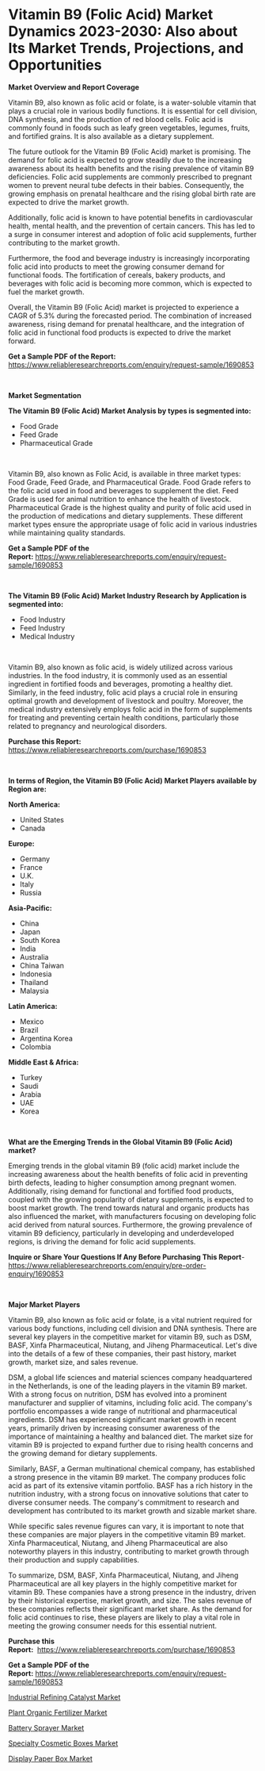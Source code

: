 <p><h1>Vitamin B9 (Folic Acid) Market Dynamics 2023-2030: Also about Its Market Trends, Projections, and Opportunities</h1></p><p><strong>Market Overview and Report Coverage</strong></p>
<p><p>Vitamin B9, also known as folic acid or folate, is a water-soluble vitamin that plays a crucial role in various bodily functions. It is essential for cell division, DNA synthesis, and the production of red blood cells. Folic acid is commonly found in foods such as leafy green vegetables, legumes, fruits, and fortified grains. It is also available as a dietary supplement.</p><p>The future outlook for the Vitamin B9 (Folic Acid) market is promising. The demand for folic acid is expected to grow steadily due to the increasing awareness about its health benefits and the rising prevalence of vitamin B9 deficiencies. Folic acid supplements are commonly prescribed to pregnant women to prevent neural tube defects in their babies. Consequently, the growing emphasis on prenatal healthcare and the rising global birth rate are expected to drive the market growth.</p><p>Additionally, folic acid is known to have potential benefits in cardiovascular health, mental health, and the prevention of certain cancers. This has led to a surge in consumer interest and adoption of folic acid supplements, further contributing to the market growth.</p><p>Furthermore, the food and beverage industry is increasingly incorporating folic acid into products to meet the growing consumer demand for functional foods. The fortification of cereals, bakery products, and beverages with folic acid is becoming more common, which is expected to fuel the market growth.</p><p>Overall, the Vitamin B9 (Folic Acid) market is projected to experience a CAGR of 5.3% during the forecasted period. The combination of increased awareness, rising demand for prenatal healthcare, and the integration of folic acid in functional food products is expected to drive the market forward.</p></p>
<p><strong>Get a Sample PDF of the Report:</strong> <a href="https://www.reliableresearchreports.com/enquiry/request-sample/1690853">https://www.reliableresearchreports.com/enquiry/request-sample/1690853</a></p>
<p>&nbsp;</p>
<p><strong>Market Segmentation</strong></p>
<p><strong>The Vitamin B9 (Folic Acid) Market Analysis by types is segmented into:</strong></p>
<p><ul><li>Food Grade</li><li>Feed Grade</li><li>Pharmaceutical Grade</li></ul></p>
<p>&nbsp;</p>
<p><p>Vitamin B9, also known as Folic Acid, is available in three market types: Food Grade, Feed Grade, and Pharmaceutical Grade. Food Grade refers to the folic acid used in food and beverages to supplement the diet. Feed Grade is used for animal nutrition to enhance the health of livestock. Pharmaceutical Grade is the highest quality and purity of folic acid used in the production of medications and dietary supplements. These different market types ensure the appropriate usage of folic acid in various industries while maintaining quality standards.</p></p>
<p><strong>Get a Sample PDF of the Report:</strong>&nbsp;<a href="https://www.reliableresearchreports.com/enquiry/request-sample/1690853">https://www.reliableresearchreports.com/enquiry/request-sample/1690853</a></p>
<p>&nbsp;</p>
<p><strong>The Vitamin B9 (Folic Acid) Market Industry Research by Application is segmented into:</strong></p>
<p><ul><li>Food Industry</li><li>Feed Industry</li><li>Medical Industry</li></ul></p>
<p>&nbsp;</p>
<p><p>Vitamin B9, also known as folic acid, is widely utilized across various industries. In the food industry, it is commonly used as an essential ingredient in fortified foods and beverages, promoting a healthy diet. Similarly, in the feed industry, folic acid plays a crucial role in ensuring optimal growth and development of livestock and poultry. Moreover, the medical industry extensively employs folic acid in the form of supplements for treating and preventing certain health conditions, particularly those related to pregnancy and neurological disorders.</p></p>
<p><strong>Purchase this Report:</strong>&nbsp; <a href="https://www.reliableresearchreports.com/purchase/1690853">https://www.reliableresearchreports.com/purchase/1690853</a></p>
<p>&nbsp;</p>
<p><strong>In terms of Region, the Vitamin B9 (Folic Acid) Market Players available by Region are:</strong></p>
<p>
    <p> <strong> North America: </strong>
        <ul>
            <li>United States</li>
            <li>Canada</li>
        </ul>
        </p> 
    <p> <strong> Europe: </strong>
        <ul>
            <li>Germany</li>
            <li>France</li>
            <li>U.K.</li>
            <li>Italy</li>
            <li>Russia</li>
        </ul>
        </p> 
    <p> <strong> Asia-Pacific: </strong>
        <ul>
            <li>China</li>
            <li>Japan</li>
            <li>South Korea</li>
            <li>India</li>
            <li>Australia</li>
            <li>China Taiwan</li>
            <li>Indonesia</li>
            <li>Thailand</li>
            <li>Malaysia</li>
        </ul>
        </p> 
    <p> <strong> Latin America: </strong>
        <ul>
            <li>Mexico</li>
            <li>Brazil</li>
            <li>Argentina Korea</li>
            <li>Colombia</li>
        </ul>
        </p> 
    <p> <strong> Middle East & Africa: </strong>
        <ul>
            <li>Turkey</li>
            <li>Saudi</li>
            <li>Arabia</li>
            <li>UAE</li>
            <li>Korea</li>
        </ul>
    </p>
    </p>
<p>&nbsp;</p>
<p><strong>What are the Emerging Trends in the Global Vitamin B9 (Folic Acid) market?</strong></p>
<p><p>Emerging trends in the global vitamin B9 (folic acid) market include the increasing awareness about the health benefits of folic acid in preventing birth defects, leading to higher consumption among pregnant women. Additionally, rising demand for functional and fortified food products, coupled with the growing popularity of dietary supplements, is expected to boost market growth. The trend towards natural and organic products has also influenced the market, with manufacturers focusing on developing folic acid derived from natural sources. Furthermore, the growing prevalence of vitamin B9 deficiency, particularly in developing and underdeveloped regions, is driving the demand for folic acid supplements.</p></p>
<p><strong>Inquire or Share Your Questions If Any Before Purchasing This Report</strong>- <a href="https://www.reliableresearchreports.com/enquiry/pre-order-enquiry/1690853">https://www.reliableresearchreports.com/enquiry/pre-order-enquiry/1690853</a></p>
<p>&nbsp;</p>
<p><strong>Major Market Players</strong></p>
<p><p>Vitamin B9, also known as folic acid or folate, is a vital nutrient required for various body functions, including cell division and DNA synthesis. There are several key players in the competitive market for vitamin B9, such as DSM, BASF, Xinfa Pharmaceutical, Niutang, and Jiheng Pharmaceutical. Let's dive into the details of a few of these companies, their past history, market growth, market size, and sales revenue.</p><p>DSM, a global life sciences and material sciences company headquartered in the Netherlands, is one of the leading players in the vitamin B9 market. With a strong focus on nutrition, DSM has evolved into a prominent manufacturer and supplier of vitamins, including folic acid. The company's portfolio encompasses a wide range of nutritional and pharmaceutical ingredients. DSM has experienced significant market growth in recent years, primarily driven by increasing consumer awareness of the importance of maintaining a healthy and balanced diet. The market size for vitamin B9 is projected to expand further due to rising health concerns and the growing demand for dietary supplements.</p><p>Similarly, BASF, a German multinational chemical company, has established a strong presence in the vitamin B9 market. The company produces folic acid as part of its extensive vitamin portfolio. BASF has a rich history in the nutrition industry, with a strong focus on innovative solutions that cater to diverse consumer needs. The company's commitment to research and development has contributed to its market growth and sizable market share.</p><p>While specific sales revenue figures can vary, it is important to note that these companies are major players in the competitive vitamin B9 market. Xinfa Pharmaceutical, Niutang, and Jiheng Pharmaceutical are also noteworthy players in this industry, contributing to market growth through their production and supply capabilities.</p><p>To summarize, DSM, BASF, Xinfa Pharmaceutical, Niutang, and Jiheng Pharmaceutical are all key players in the highly competitive market for vitamin B9. These companies have a strong presence in the industry, driven by their historical expertise, market growth, and size. The sales revenue of these companies reflects their significant market share. As the demand for folic acid continues to rise, these players are likely to play a vital role in meeting the growing consumer needs for this essential nutrient.</p></p>
<p><strong>Purchase this Report:</strong>&nbsp;&nbsp;<a href="https://www.reliableresearchreports.com/purchase/1690853">https://www.reliableresearchreports.com/purchase/1690853</a></p>
<p></p>
<p><strong>Get a Sample PDF of the Report:</strong>&nbsp;<a href="https://www.reliableresearchreports.com/enquiry/request-sample/1690853">https://www.reliableresearchreports.com/enquiry/request-sample/1690853</a></p>
<p><p><a href="https://medium.com/@aniket.reportprime23/industrial-refining-catalyst-market-trends-forecast-and-competitive-analysis-to-2030-1006b9f2a34d">Industrial Refining Catalyst Market</a></p><p><a href="https://medium.com/@shivangi.reportprime/plant-organic-fertilizer-nbsp-market-focuses-on-market-share-size-and-projected-forecast-till-2030-ab8589945ab1">Plant Organic Fertilizer Market</a></p><p><a href="https://www.linkedin.com/pulse/battery-sprayer-market-research-report-unlocks-analysis-financial-r2lkc/">Battery Sprayer Market</a></p><p><a href="https://github.com/sndrkn/Market-Research-Report-List-1/blob/main/specialty-cosmetic-boxes-market.md">Specialty Cosmetic Boxes Market</a></p><p><a href="https://github.com/melchekhinf/Market-Research-Report-List-1/blob/main/display-paper-box-market.md">Display Paper Box Market</a></p></p>